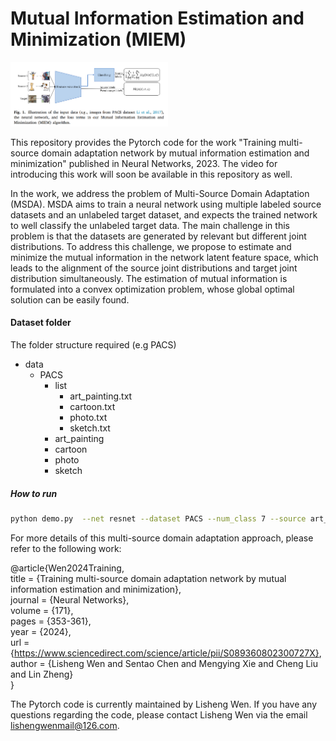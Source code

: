 # Mutual Information Estimation and Minimization (MIEM)

<img src="MIEM.png" width="50%">

This repository provides the Pytorch code for the work "Training multi-source domain adaptation network by mutual information estimation and minimization" published in Neural Networks, 2023. The video for introducing this work will soon be available in this repository as well.

In the work, we address the problem of Multi-Source Domain Adaptation (MSDA). MSDA aims to train a neural network using multiple labeled source datasets and an unlabeled target dataset, and expects the trained network to well classify the unlabeled target data. The main challenge in this problem is that the datasets are generated by relevant but different joint distributions. To address this challenge, we propose to estimate and minimize the mutual information in the network latent feature space, which leads to the alignment of the source joint distributions and target joint distribution simultaneously. The estimation of mutual information is formulated into a convex optimization problem, whose global optimal solution can be easily found. 


#### Dataset folder
The folder structure required (e.g PACS)
- data
  - PACS
    - list
      - art_painting.txt
      - cartoon.txt
      - photo.txt
      - sketch.txt
    - art_painting
    - cartoon
    - photo
    - sketch

##### How to run

```bash
python demo.py  --net resnet --dataset PACS --num_class 7 --source art_painting cartoon photo --target sketch --gpu 0 --seed 0 | tee MIEM_resnet[art_painting_cartoon_photo]Tosketch_seed0.log
```

For more details of this multi-source domain adaptation approach,  please refer to the following work: 

@article{Wen2024Training,    
title = {Training multi-source domain adaptation network by mutual information estimation and minimization},    
journal = {Neural Networks},    
volume = {171},    
pages = {353-361},    
year = {2024},   
url = {https://www.sciencedirect.com/science/article/pii/S089360802300727X},   
author = {Lisheng Wen and Sentao Chen and Mengying Xie and Cheng Liu and Lin Zheng}   
}

  
The Pytorch code is currently maintained by Lisheng Wen. If you have any questions regarding the code, please contact Lisheng Wen via the email lishengwenmail@126.com.
